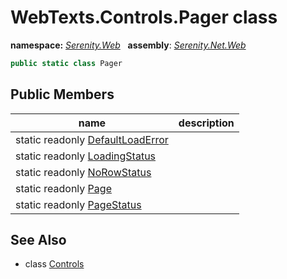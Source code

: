 # WebTexts.Controls.Pager class
**namespace:** *[Serenity.Web](../README.md#serenity.web-namespace)*   **assembly**: *[Serenity.Net.Web](../README.md)*

```csharp
public static class Pager
```

## Public Members

| name | description |
| --- | --- |
| static readonly [DefaultLoadError](WebTexts.Controls.Pager/DefaultLoadError.md) |  |
| static readonly [LoadingStatus](WebTexts.Controls.Pager/LoadingStatus.md) |  |
| static readonly [NoRowStatus](WebTexts.Controls.Pager/NoRowStatus.md) |  |
| static readonly [Page](WebTexts.Controls.Pager/Page.md) |  |
| static readonly [PageStatus](WebTexts.Controls.Pager/PageStatus.md) |  |

## See Also

* class [Controls](WebTexts.Controls.md)